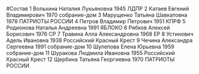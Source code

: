 #Состав
1 Вольхина Наталия Лукьяновна 1945 ЛДПР
2 Катаев Евгений Владимирович 1970 собрание-дом
3 Марущенко Татьяна Шавкатовна 1978 ПАТРИОТЫ РОССИИ
4 Петров Владимир Петрович 1951 КПРФ
5 Родионова Наталья Андреевна 1991 ЯБЛОКО
6 Рябков Алексей Борисович 1976 СР
7 Травина Алла Александровна 1968 ЕР
8 Устинович Адель Ивановна 1938 Российский Красный Крест
9 Чечина Александра Сергеевна 1991 собрание-дом
10 Шулепова Елена Юрьевна 1959 собрание-дом
11 Шуракова Людмила Ивановна 1955 Российский Красный Крест
12 Щербина Татьяна Георгиевна 1970 ПАТРИОТЫ РОССИИ

